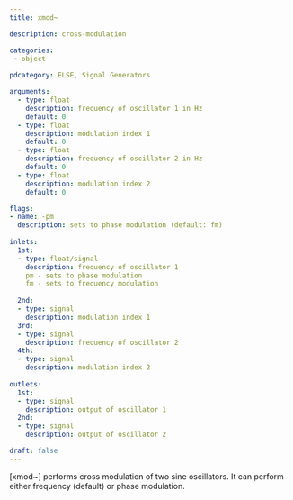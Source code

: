 ```yaml
---
title: xmod~

description: cross-modulation

categories:
 - object
 
pdcategory: ELSE, Signal Generators

arguments:
  - type: float
    description: frequency of oscillator 1 in Hz
    default: 0
  - type: float
    description: modulation index 1
    default: 0
  - type: float
    description: frequency of oscillator 2 in Hz
    default: 0
  - type: float
    description: modulation index 2
    default: 0

flags:
- name: -pm
  description: sets to phase modulation (default: fm)
 
inlets:
  1st:
  - type: float/signal
    description: frequency of oscillator 1
    pm - sets to phase modulation
    fm - sets to frequency modulation
    
  2nd:
  - type: signal
    description: modulation index 1
  3rd:
  - type: signal
    description: frequency of oscillator 2
  4th:
  - type: signal
    description: modulation index 2
    
outlets:
  1st:
  - type: signal
    description: output of oscillator 1
  2nd:
  - type: signal
    description: output of oscillator 2

draft: false
---
```


[xmod~] performs cross modulation of two sine oscillators. It can perform either frequency (default) or phase modulation.
